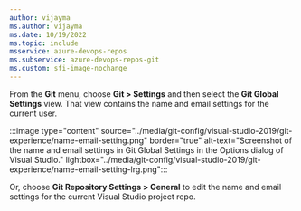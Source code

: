 ```yaml
---
author: vijayma
ms.author: vijayma
ms.date: 10/19/2022
ms.topic: include
msservice: azure-devops-repos
ms.subservice: azure-devops-repos-git
ms.custom: sfi-image-nochange
---
```


From the **Git** menu, choose **Git > Settings** and then select the **Git Global Settings** view. That view contains the name and email settings for the current user.

:::image type="content" source="../media/git-config/visual-studio-2019/git-experience/name-email-setting.png" border="true" alt-text="Screenshot of the name and email settings in Git Global Settings in the Options dialog of Visual Studio." lightbox="../media/git-config/visual-studio-2019/git-experience/name-email-setting-lrg.png":::

Or, choose **Git Repository Settings > General** to edit the name and email settings for the current Visual Studio project repo.
